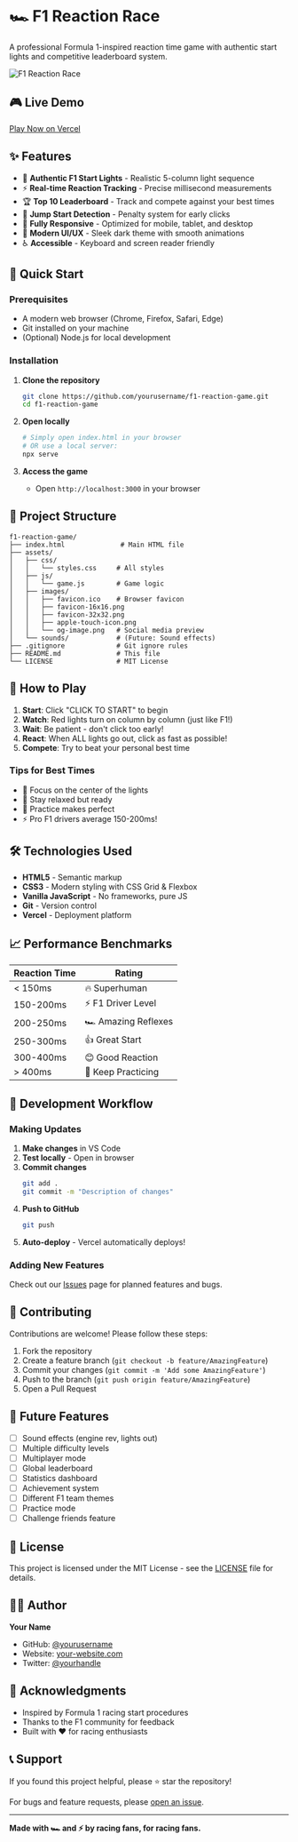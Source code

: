 # 🏎️ F1 Reaction Race

A professional Formula 1-inspired reaction time game with authentic start lights and competitive leaderboard system.

![F1 Reaction Race](./assets/images/og-image.png)

## 🎮 Live Demo

[Play Now on Vercel](https://your-domain.vercel.app)

## ✨ Features

- 🚦 **Authentic F1 Start Lights** - Realistic 5-column light sequence
- ⚡ **Real-time Reaction Tracking** - Precise millisecond measurements
- 🏆 **Top 10 Leaderboard** - Track and compete against your best times
- 🚫 **Jump Start Detection** - Penalty system for early clicks
- 📱 **Fully Responsive** - Optimized for mobile, tablet, and desktop
- 🎨 **Modern UI/UX** - Sleek dark theme with smooth animations
- ♿ **Accessible** - Keyboard and screen reader friendly

## 🚀 Quick Start

### Prerequisites

- A modern web browser (Chrome, Firefox, Safari, Edge)
- Git installed on your machine
- (Optional) Node.js for local development

### Installation

1. **Clone the repository**
   ```bash
   git clone https://github.com/yourusername/f1-reaction-game.git
   cd f1-reaction-game
   ```

2. **Open locally**
   ```bash
   # Simply open index.html in your browser
   # OR use a local server:
   npx serve
   ```

3. **Access the game**
   - Open `http://localhost:3000` in your browser

## 📁 Project Structure

```
f1-reaction-game/
├── index.html              # Main HTML file
├── assets/
│   ├── css/
│   │   └── styles.css     # All styles
│   ├── js/
│   │   └── game.js        # Game logic
│   ├── images/
│   │   ├── favicon.ico    # Browser favicon
│   │   ├── favicon-16x16.png
│   │   ├── favicon-32x32.png
│   │   ├── apple-touch-icon.png
│   │   └── og-image.png   # Social media preview
│   └── sounds/            # (Future: Sound effects)
├── .gitignore             # Git ignore rules
├── README.md              # This file
└── LICENSE                # MIT License
```

## 🎯 How to Play

1. **Start**: Click "CLICK TO START" to begin
2. **Watch**: Red lights turn on column by column (just like F1!)
3. **Wait**: Be patient - don't click too early!
4. **React**: When ALL lights go out, click as fast as possible!
5. **Compete**: Try to beat your personal best time

### Tips for Best Times

- 🎯 Focus on the center of the lights
- 🧘 Stay relaxed but ready
- 🔄 Practice makes perfect
- ⚡ Pro F1 drivers average 150-200ms!

## 🛠️ Technologies Used

- **HTML5** - Semantic markup
- **CSS3** - Modern styling with CSS Grid & Flexbox
- **Vanilla JavaScript** - No frameworks, pure JS
- **Git** - Version control
- **Vercel** - Deployment platform

## 📈 Performance Benchmarks

| Reaction Time | Rating |
|--------------|--------|
| < 150ms | 🔥 Superhuman |
| 150-200ms | ⚡ F1 Driver Level |
| 200-250ms | 🏎️ Amazing Reflexes |
| 250-300ms | 👍 Great Start |
| 300-400ms | 😊 Good Reaction |
| > 400ms | 🐌 Keep Practicing |

## 🔄 Development Workflow

### Making Updates

1. **Make changes** in VS Code
2. **Test locally** - Open in browser
3. **Commit changes**
   ```bash
   git add .
   git commit -m "Description of changes"
   ```
4. **Push to GitHub**
   ```bash
   git push
   ```
5. **Auto-deploy** - Vercel automatically deploys!

### Adding New Features

Check out our [Issues](https://github.com/yourusername/f1-reaction-game/issues) page for planned features and bugs.

## 🤝 Contributing

Contributions are welcome! Please follow these steps:

1. Fork the repository
2. Create a feature branch (`git checkout -b feature/AmazingFeature`)
3. Commit your changes (`git commit -m 'Add some AmazingFeature'`)
4. Push to the branch (`git push origin feature/AmazingFeature`)
5. Open a Pull Request

## 📝 Future Features

- [ ] Sound effects (engine rev, lights out)
- [ ] Multiple difficulty levels
- [ ] Multiplayer mode
- [ ] Global leaderboard
- [ ] Statistics dashboard
- [ ] Achievement system
- [ ] Different F1 team themes
- [ ] Practice mode
- [ ] Challenge friends feature

## 📄 License

This project is licensed under the MIT License - see the [LICENSE](LICENSE) file for details.

## 👨‍💻 Author

**Your Name**
- GitHub: [@yourusername](https://github.com/yourusername)
- Website: [your-website.com](https://your-website.com)
- Twitter: [@yourhandle](https://twitter.com/yourhandle)

## 🙏 Acknowledgments

- Inspired by Formula 1 racing start procedures
- Thanks to the F1 community for feedback
- Built with ❤️ for racing enthusiasts

## 📞 Support

If you found this project helpful, please ⭐ star the repository!

For bugs and feature requests, please [open an issue](https://github.com/yourusername/f1-reaction-game/issues).

---

**Made with 🏎️ and ⚡ by racing fans, for racing fans.**